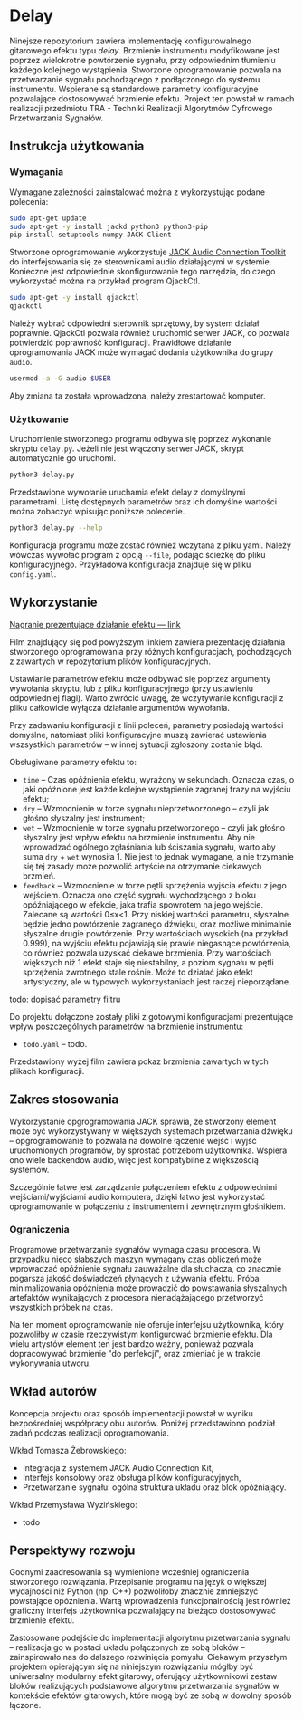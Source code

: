 # Delay
Ninejsze repozytorium zawiera implementację konfigurowalnego gitarowego efektu typu *delay*.
Brzmienie instrumentu modyfikowane jest poprzez wielokrotne powtórzenie sygnału, przy odpowiednim tłumieniu każdego kolejnego wystąpienia.
Stworzone oprogramowanie pozwala na przetwarzanie sygnału pochodzącego z podłączonego do systemu instrumentu.
Wspierane są standardowe parametry konfiguracyjne pozwalające dostosowywać brzmienie efektu.
Projekt ten powstał w ramach realizacji przedmiotu TRA - Techniki Realizacji Algorytmów Cyfrowego Przetwarzania Sygnałów.

## Instrukcja użytkowania

### Wymagania
Wymagane zależności zainstalować można z wykorzystując podane polecenia:
```bash
sudo apt-get update
sudo apt-get -y install jackd python3 python3-pip
pip install setuptools numpy JACK-Client
```
Stworzone oprogramowanie wykorzystuje [JACK Audio Connection Toolkit](https://jackaudio.org/) do interfejsowania się ze sterownikami audio działającymi w systemie. Konieczne jest odpowiednie skonfigurowanie tego narzędzia, do czego wykorzystać można na przykład program QjackCtl.
```bash
sudo apt-get -y install qjackctl
qjackctl
```
Należy wybrać odpowiedni sterownik sprzętowy, by system działał poprawnie. QjackCtl pozwala również uruchomić serwer JACK, co pozwala potwierdzić poprawność konfiguracji. Prawidłowe działanie oprogramowania JACK może wymagać dodania użytkownika do grupy `audio`.
```bash
usermod -a -G audio $USER
```
Aby zmiana ta została wprowadzona, należy zrestartować komputer.

### Użytkowanie
Uruchomienie stworzonego programu odbywa się poprzez wykonanie skryptu `delay.py`. Jeżeli nie jest włączony serwer JACK, skrypt automatycznie go uruchomi.
```bash
python3 delay.py
```
Przedstawione wywołanie uruchamia efekt delay z domyślnymi parametrami. Listę dostępnych parametrów oraz ich domyślne wartości można zobaczyć wpisując poniższe polecenie.
```bash
python3 delay.py --help
```
Konfiguracja programu może zostać również wczytana z pliku yaml. Należy wówczas wywołać program z opcją `--file`, podając ścieżkę do pliku konfiguracyjnego. Przykładowa konfiguracja znajduje się w pliku `config.yaml`.

## Wykorzystanie

[Nagranie prezentujące działanie efektu — link](todo:youtubealbogithub)

Film znajdujący się pod powyższym linkiem zawiera prezentację działania stworzonego oprogramowania przy różnych konfiguracjach, pochodzących z zawartych w repozytorium plików konfiguracyjnych.

Ustawianie parametrów efektu może odbywać się poprzez argumenty wywołania skryptu, lub z pliku konfiguracyjnego (przy ustawieniu odpowiedniej flagi). Warto zwrócić uwagę, że wczytywanie konfiguracji z pliku całkowicie wyłącza działanie argumentów wywołania.

Przy zadawaniu konfiguracji z linii poleceń, parametry posiadają wartości domyślne, natomiast pliki konfiguracyjne muszą zawierać ustawienia wszsystkich parametrów – w innej sytuacji zgłoszony zostanie błąd.

Obsługiwane parametry efektu to:
- `time` – Czas opóźnienia efektu, wyrażony w sekundach. Oznacza czas, o jaki opóźnione jest każde kolejne wystąpienie zagranej frazy na wyjściu efektu;
- `dry` – Wzmocnienie w torze sygnału nieprzetworzonego – czyli jak głośno słyszalny jest instrument;
- `wet` – Wzmocnienie w torze sygnału przetworzonego – czyli jak głośno słyszalny jest wpływ efektu na brzmienie instrumentu. Aby nie wprowadzać ogólnego zgłaśniania lub ściszania sygnału, warto aby suma `dry` + `wet` wynosiła 1. Nie jest to jednak wymagane, a nie trzymanie się tej zasady może pozwolić artyście na otrzymanie ciekawych brzmień. 
- `feedback` – Wzmocnienie w torze pętli sprzężenia wyjścia efektu z jego wejściem. Oznacza ono część sygnału wychodzącego z bloku opóźniającego w efekcie, jaka trafia spowrotem na jego wejście. Zalecane są wartości 0≤x<1. Przy niskiej wartości parametru, słyszalne będzie jedno powtórzenie zagranego dźwięku, oraz możliwe minimalnie słyszalne drugie powtórzenie. Przy wartościach wysokich (na przykład 0.999), na wyjściu efektu pojawiają się prawie niegasnące powtórzenia, co również pozwala uzyskać ciekawe brzmienia. Przy wartościach większych niż 1 efekt staje się niestabilny, a poziom sygnału w pętli sprzężenia zwrotnego stale rośnie. Może to działać jako efekt artystyczny, ale w typowych wykorzystaniach jest raczej nieporządane.

todo: dopisać parametry filtru

Do projektu dołączone zostały pliki z gotowymi konfiguracjami prezentujące wpływ poszczególnych parametrów na brzmienie instrumentu:
- `todo.yaml` – todo.

Przedstawiony wyżej film zawiera pokaz brzmienia zawartych w tych plikach konfiguracji.

## Zakres stosowania
Wykorzystanie opgrogramowania JACK sprawia, że stworzony element może być wykorzystywany w większych systemach przetwarzania dźwięku – opgrogramowanie to pozwala na dowolne łączenie wejść i wyjść uruchomionych programów, by sprostać potrzebom użytkownika. Wspiera ono wiele backendów audio, więc jest kompatybilne z większością systemów.

Szczególnie łatwe jest zarządzanie połączeniem efektu z odpowiednimi wejściami/wyjściami audio komputera, dzięki łatwo jest wykorzystać oprogramowanie w połączeniu z instrumentem i zewnętrznym głośnikiem.

### Ograniczenia

Programowe przetwarzanie sygnałów wymaga czasu procesora. W przypadku nieco słabszych maszyn wymagany czas obliczeń może wprowadzać opóźnienie sygnału zauważalne dla słuchacza, co znacznie pogarsza jakość doświadczeń płynących z używania efektu. Próba minimalizowania opóźnienia może prowadzić do powstawania słyszalnych artefaktów wynikających z procesora nienadążającego przetworzyć wszystkich próbek na czas.

Na ten moment oprogramowanie nie oferuje interfejsu użytkownika, który pozwoliłby w czasie rzeczywistym konfigurować brzmienie efektu. Dla wielu artystów element ten jest bardzo ważny, ponieważ pozwala dopracowywać brzmienie "do perfekcji", oraz zmieniać je w trakcie wykonywania utworu.


## Wkład autorów
Koncepcja projektu oraz sposób implementacji powstał w wyniku bezpośredniej współpracy obu autorów. Poniżej przedstawiono podział zadań podczas realizacji oprogramowania.

Wkład Tomasza Żebrowskiego:
- Integracja z systemem JACK Audio Connection Kit,
- Interfejs konsolowy oraz obsługa plików konfiguracyjnych,
- Przetwarzanie sygnału: ogólna struktura układu oraz blok opóźniający.

Wkład Przemysława Wyzińskiego:
- todo

## Perspektywy rozwoju
Godnymi zaadresowania są wymienione wcześniej ograniczenia stworzonego rozwiązania. Przepisanie programu na język o większej wydajności niż Python (np. C++) pozwoliłoby znacznie zmniejszyć powstające opóźnienia. Wartą wprowadzenia funkcjonalnością jest również graficzny interfejs użytkownika pozwalający na bieżąco dostosowywać brzmienie efektu. 

Zastosowane podejście do implementacji algorytmu przetwarzania sygnału – realizacja go w postaci układu połączonych ze sobą bloków – zainspirowało nas do dalszego rozwinięcia pomysłu. Ciekawym przyszłym projektem opierającym się na niniejszym rozwiązaniu mógłby być uniwersalny modularny efekt gitarowy, oferujący użytkownikowi zestaw bloków realizujących podstawowe algorytmu przetwarzania sygnałów w kontekście efektów gitarowych, które mogą być ze sobą w dowolny sposób łączone.